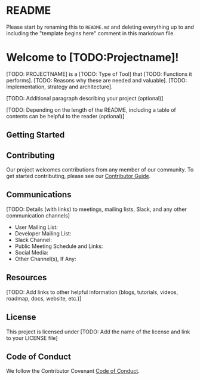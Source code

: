 # README

Please start by renaming this to `README.md` and deleting everything up to and including the "template begins here"
comment in this markdown file.

<!-- template begins here-->

# Welcome to [TODO:Projectname]!

<!-- Mission Statement -->

[TODO: PROJECTNAME] is a [TODO: Type of Tool] that [TODO: Functions it
performs].  [TODO: Reasons why these are needed and valuable].  [TODO:
Implementation, strategy and architecture].

[TODO: Additional paragraph describing your project (optional)]

[TODO: Depending on the length of the README, including a table of contents can be helpful to the reader (optional)]

## Getting Started

<!-- Include enough details to get started using, or at least building, the
project here and link to other docs with more detail as needed.  Depending on
the nature of the project and its current development status, this might
include:
* quick installation/build instructions
* a few simple examples of use
* basic prerequisites
--> 

## Contributing

Our project welcomes contributions from any member of our community. To get
started contributing, please see our [Contributor Guide](CONTRIBUTING.md).

## Communications

<!-- Fill in the communications channels you actually use.  These should all be public channels anyone
can join, and there should be several ways that users and contributors can reach project maintainers. 
If you have recurring/regular meetings, list those or a link to a publicly-readable calendar so
prospective contributors or end users know when and where to engage with you. -->

[TODO: Details (with links) to meetings, mailing lists, Slack, and any other communication channels]

* User Mailing List:
* Developer Mailing List:
* Slack Channel:
* Public Meeting Schedule and Links: 
* Social Media:
* Other Channel(s), If Any:

## Resources

[TODO: Add links to other helpful information (blogs, tutorials, videos, roadmap, docs, website, etc.)]

## License

This project is licensed under [TODO: Add the name of the license and link to your LICENSE file]

## Code of Conduct

We follow the Contributor Covenant [Code of Conduct](CODE_OF_CONDUCT.md).
